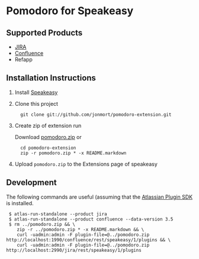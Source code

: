 Pomodoro for Speakeasy
======================

Supported Products
------------------
* [JIRA](http://www.atlassian.com/software/jira/)
* [Confluence](http://www.atlassian.com/software/confluence/)
* Refapp

Installation Instructions
-------------------------

1. Install [Speakeasy](http://confluence.atlassian.com/display/DEVNET/Speakeasy+Install+Guide)
2. Clone this project

         git clone git://github.com/jonmort/pomodoro-extension.git
         
3. Create zip of extension run 

    Download [pomodoro.zip](https://github.com/downloads/jonmort/pomodoro-extension/pomodoro.zip) or
    
         cd pomodoro-extension
         zip -r pomodoro.zip * -x README.markdown
         
4. Upload `pomodoro.zip` to the Extensions page of speakeasy


Development
-----------

The following commands are useful (assuming that the [Atlassian Plugin SDK](http://confluence.atlassian.com/display/DEVNET/Developing+your+Plugin+using+the+Atlassian+Plugin+SDK) is installed.

     $ atlas-run-standalone --product jira
     $ atlas-run-standalone --product confluence --data-version 3.5
     $ rm ../pomodoro.zip && \
        zip -r ../pomodoro.zip * -x README.markdown && \
        curl -uadmin:admin -F plugin-file=@../pomodoro.zip http://localhost:1990/confluence/rest/speakeasy/1/plugins && \
        curl -uadmin:admin -F plugin-file=@../pomodoro.zip http://localhost:2990/jira/rest/speakeasy/1/plugins
